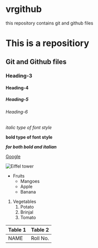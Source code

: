 # vrgithub
this repository contains git and github files 

# This is a repositiory
## Git and Github files
### Heading-3
#### Heading-4
##### Heading-5
###### Heading-6

*italic type of font style*

**bold type of font style**

***for both bold and italian***

[Google](http://www.google.com)

![Eiffel tower](https://s3.amazonaws.com/images.skyscrapercenter.com/thumbs/4929_500x650.jpg)

* Fruits
  * Mangoes
  * Apple
  * Banana 
 
1. Vegetables
    1. Potato
    2. Brinjal
    3. Tomato

Table 1 | Table 2
---------|---------
NAME|Roll No.
